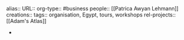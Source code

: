 alias::
URL::
org-type:: #business
people:: [[Patrica Awyan Lehmann]]
creations::
tags:: organisation, Egypt, tours, workshops
rel-projects:: [[Adam's Atlas]]


-
